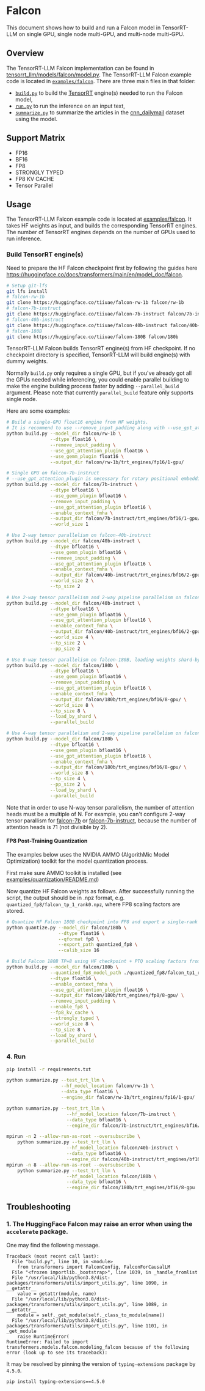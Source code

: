 # Falcon

This document shows how to build and run a Falcon model in TensorRT-LLM on single GPU, single node multi-GPU, and multi-node multi-GPU.

## Overview

The TensorRT-LLM Falcon implementation can be found in [tensorrt_llm/models/falcon/model.py](../../tensorrt_llm/models/falcon/model.py). The TensorRT-LLM Falcon example code is located in [`examples/falcon`](./). There are three main files in that folder:

 * [`build.py`](./build.py) to build the [TensorRT](https://developer.nvidia.com/tensorrt) engine(s) needed to run the Falcon model,
 * [`run.py`](./run.py) to run the inference on an input text,
 * [`summarize.py`](./summarize.py) to summarize the articles in the [cnn_dailymail](https://huggingface.co/datasets/cnn_dailymail) dataset using the model.

## Support Matrix
  * FP16
  * BF16
  * FP8
  * STRONGLY TYPED
  * FP8 KV CACHE
  * Tensor Parallel

## Usage

The TensorRT-LLM Falcon example code is located at [examples/falcon](./). It takes HF weights as input, and builds the corresponding TensorRT engines. The number of TensorRT engines depends on the number of GPUs used to run inference.

### Build TensorRT engine(s)

Need to prepare the HF Falcon checkpoint first by following the guides here https://huggingface.co/docs/transformers/main/en/model_doc/falcon.

```bash
# Setup git-lfs
git lfs install
# falcon-rw-1b
git clone https://huggingface.co/tiiuae/falcon-rw-1b falcon/rw-1b
# falcon-7b-instruct
git clone https://huggingface.co/tiiuae/falcon-7b-instruct falcon/7b-instruct
# falcon-40b-instruct
git clone https://huggingface.co/tiiuae/falcon-40b-instruct falcon/40b-instruct
# falcon-180B
git clone https://huggingface.co/tiiuae/falcon-180B falcon/180b
```

TensorRT-LLM Falcon builds TensorRT engine(s) from HF checkpoint.
If no checkpoint directory is specified, TensorRT-LLM will build engine(s) with dummy weights.

Normally `build.py` only requires a single GPU, but if you've already got all the GPUs needed while inferencing, you could enable parallel building to make the engine building process faster by adding `--parallel_build` argument.
Please note that currently `parallel_build` feature only supports single node.

Here are some examples:
```bash
# Build a single-GPU float16 engine from HF weights.
# It is recommend to use --remove_input_padding along with --use_gpt_attention_plugin for better performance
python build.py --model_dir falcon/rw-1b \
                --dtype float16 \
                --remove_input_padding \
                --use_gpt_attention_plugin float16 \
                --use_gemm_plugin float16 \
                --output_dir falcon/rw-1b/trt_engines/fp16/1-gpu/

# Single GPU on falcon-7b-instruct
# --use_gpt_attention_plugin is necessary for rotary positional embedding (RoPE)
python build.py --model_dir falcon/7b-instruct \
                --dtype bfloat16 \
                --use_gemm_plugin bfloat16 \
                --remove_input_padding \
                --use_gpt_attention_plugin bfloat16 \
                --enable_context_fmha \
                --output_dir falcon/7b-instruct/trt_engines/bf16/1-gpu/ \
                --world_size 1

# Use 2-way tensor parallelism on falcon-40b-instruct
python build.py --model_dir falcon/40b-instruct \
                --dtype bfloat16 \
                --use_gemm_plugin bfloat16 \
                --remove_input_padding \
                --use_gpt_attention_plugin bfloat16 \
                --enable_context_fmha \
                --output_dir falcon/40b-instruct/trt_engines/bf16/2-gpu/ \
                --world_size 2 \
                --tp_size 2

# Use 2-way tensor parallelism and 2-way pipeline parallelism on falcon-40b-instruct
python build.py --model_dir falcon/40b-instruct \
                --dtype bfloat16 \
                --use_gemm_plugin bfloat16 \
                --use_gpt_attention_plugin bfloat16 \
                --enable_context_fmha \
                --output_dir falcon/40b-instruct/trt_engines/bf16/2-gpu/ \
                --world_size 4 \
                --tp_size 2 \
                --pp_size 2

# Use 8-way tensor parallelism on falcon-180B, loading weights shard-by-shard.
python build.py --model_dir falcon/180b \
                --dtype bfloat16 \
                --use_gemm_plugin bfloat16 \
                --remove_input_padding \
                --use_gpt_attention_plugin bfloat16 \
                --enable_context_fmha \
                --output_dir falcon/180b/trt_engines/bf16/8-gpu/ \
                --world_size 8 \
                --tp_size 8 \
                --load_by_shard \
                --parallel_build

# Use 4-way tensor parallelism and 2-way pipeline parallelism on falcon-180B, loading weights shard-by-shard.
python build.py --model_dir falcon/180b \
                --dtype bfloat16 \
                --use_gemm_plugin bfloat16 \
                --use_gpt_attention_plugin bfloat16 \
                --enable_context_fmha \
                --output_dir falcon/180b/trt_engines/bf16/8-gpu/ \
                --world_size 8 \
                --tp_size 4 \
                --pp_size 2 \
                --load_by_shard \
                --parallel_build
```

Note that in order to use N-way tensor parallelism, the number of attention heads must be a multiple of N.
For example, you can't configure 2-way tensor parallism for [falcon-7b](https://huggingface.co/tiiuae/falcon-7b) or [falcon-7b-instruct](https://huggingface.co/tiiuae/falcon-7b-instruct), because the number of attention heads is 71 (not divisible by 2).


#### FP8 Post-Training Quantization

The examples below uses the NVIDIA AMMO (AlgorithMic Model Optimization) toolkit for the model quantization process.

First make sure AMMO toolkit is installed (see [examples/quantization/README.md](/examples/quantization/README.md#preparation))

Now quantize HF Falcon weights as follows.
After successfully running the script, the output should be in .npz format, e.g. `quantized_fp8/falcon_tp_1_rank0.npz`,
where FP8 scaling factors are stored.

```bash
# Quantize HF Falcon 180B checkpoint into FP8 and export a single-rank checkpoint
python quantize.py --model_dir falcon/180b \
                   --dtype float16 \
                   --qformat fp8 \
                   --export_path quantized_fp8 \
                   --calib_size 16

# Build Falcon 180B TP=8 using HF checkpoint + PTQ scaling factors from the single-rank checkpoint
python build.py --model_dir falcon/180b \
                --quantized_fp8_model_path ./quantized_fp8/falcon_tp1_rank0.npz \
                --dtype float16 \
                --enable_context_fmha \
                --use_gpt_attention_plugin float16 \
                --output_dir falcon/180b/trt_engines/fp8/8-gpu/ \
                --remove_input_padding \
                --enable_fp8 \
                --fp8_kv_cache \
                --strongly_typed \
                --world_size 8 \
                --tp_size 8 \
                --load_by_shard \
                --parallel_build
```

### 4. Run

```bash
pip install -r requirements.txt
```

```bash
python summarize.py --test_trt_llm \
                    --hf_model_location falcon/rw-1b \
                    --data_type float16 \
                    --engine_dir falcon/rw-1b/trt_engines/fp16/1-gpu/

python summarize.py --test_trt_llm \
                      --hf_model_location falcon/7b-instruct \
                      --data_type bfloat16 \
                      --engine_dir falcon/7b-instruct/trt_engines/bf16/1-gpu

mpirun -n 2 --allow-run-as-root --oversubscribe \
    python summarize.py --test_trt_llm \
                      --hf_model_location falcon/40b-instruct \
                      --data_type bfloat16 \
                      --engine_dir falcon/40b-instruct/trt_engines/bf16/2-gpu
mpirun -n 8 --allow-run-as-root --oversubscribe \
    python summarize.py --test_trt_llm \
                      --hf_model_location falcon/180b \
                      --data_type bfloat16 \
                      --engine_dir falcon/180b/trt_engines/bf16/8-gpu
```

## Troubleshooting

### 1. The HuggingFace Falcon may raise an error when using  the `accelerate` package.

One may find the following message.
```
Traceback (most recent call last):
  File "build.py", line 10, in <module>
    from transformers import FalconConfig, FalconForCausalLM
  File "<frozen importlib._bootstrap>", line 1039, in _handle_fromlist
  File "/usr/local/lib/python3.8/dist-packages/transformers/utils/import_utils.py", line 1090, in __getattr__
    value = getattr(module, name)
  File "/usr/local/lib/python3.8/dist-packages/transformers/utils/import_utils.py", line 1089, in __getattr__
    module = self._get_module(self._class_to_module[name])
  File "/usr/local/lib/python3.8/dist-packages/transformers/utils/import_utils.py", line 1101, in _get_module
    raise RuntimeError(
RuntimeError: Failed to import transformers.models.falcon.modeling_falcon because of the following error (look up to see its traceback):
```
It may be resolved by pinning the version of `typing-extensions` package by `4.5.0`.
```bash
pip install typing-extensions==4.5.0
```
